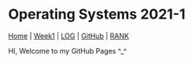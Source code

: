 # Operating Systems 2021-1
[Home](index) |
[Week1](w01) |
[LOG](TXT/mylog.txt) |
[GitHub](https://github.com/IlmaMannix/os211) |
[RANK](TXT/myrank.txt)

HI, Welcome to my GitHub Pages ^_^
